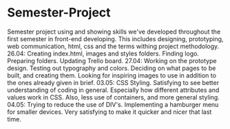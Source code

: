 # Semester-Project

Semester project using and showing skills we've developed throughout the first semester in front-end developing. This includes designing, prototyping, web communication, html, css and the terms withing project methodology.
26.04: Creating index.html, images and styles folders. Finding logo. Preparing folders. Updating Trello board.
27.04: Working on the prototype design. Testing out typography and colors. Deciding on what pages to be built, and creating them. Looking for inspiring images to use in addition to the ones already given in brief.
03.05: CSS Styling. Satisfying to see better understanding of coding in general. Especially how different attributes and values work in CSS. Also, less use of containers, and more general styling.
04.05: Trying to reduce the use of DIV's. Implementing a hamburger menu for smaller devices. Very satisfying to make it quicker and nicer that last time.
